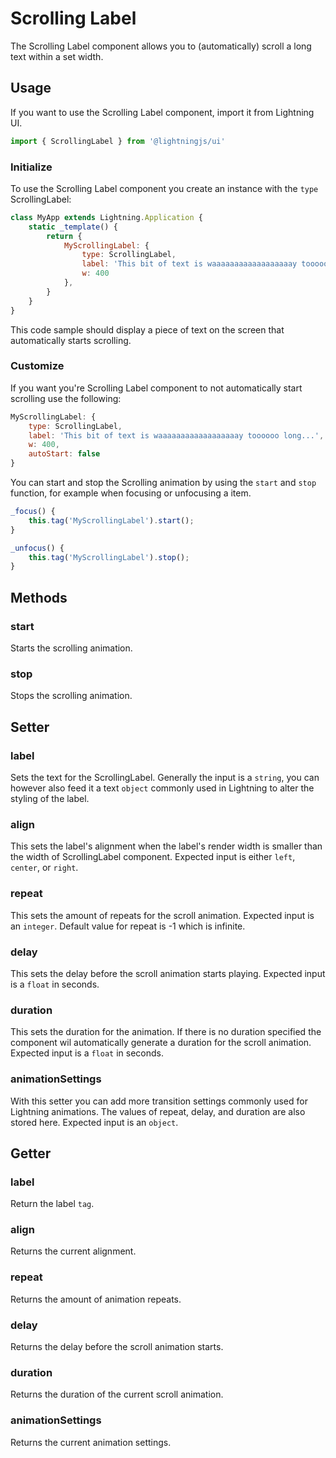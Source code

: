 # Scrolling Label

The Scrolling Label component allows you to (automatically) scroll a long text within a set width.

## Usage

If you want to use the Scrolling Label component, import it from Lightning UI.

```js
import { ScrollingLabel } from '@lightningjs/ui'
```

### Initialize

To use the Scrolling Label component you create an instance with the `type` ScrollingLabel:

```js
class MyApp extends Lightning.Application {
    static _template() {
        return {
            MyScrollingLabel: {
                type: ScrollingLabel, 
                label: 'This bit of text is waaaaaaaaaaaaaaaaaay toooooo long...',
                w: 400
            },
        }
    }
}
```

This code sample should display a piece of text on the screen that automatically starts scrolling.

### Customize

If you want you're Scrolling Label component to not automatically start scrolling use the following:

```js
MyScrollingLabel: {
    type: ScrollingLabel, 
    label: 'This bit of text is waaaaaaaaaaaaaaaaaay toooooo long...',
    w: 400,
    autoStart: false
}
```

You can start and stop the Scrolling animation by using the `start` and `stop` function, for example when focusing or unfocusing a item.

```js
_focus() {
    this.tag('MyScrollingLabel').start();
}

_unfocus() {
    this.tag('MyScrollingLabel').stop();
}
```

## Methods

### start
Starts the scrolling animation.

### stop
Stops the scrolling animation.

## Setter

### label
Sets the text for the ScrollingLabel. Generally the input is a `string`, you can however also feed it a text `object` commonly used in Lightning to alter the styling of the label.

### align
This sets the label's alignment when the label's render width is smaller than the width of ScrollingLabel component. Expected input is either `left`, `center`, or `right`.

### repeat
This sets the amount of repeats for the scroll animation. Expected input is an `integer`. Default value for repeat is -1 which is infinite.

### delay
This sets the delay before the scroll animation starts playing. Expected input is a `float` in seconds.

### duration
This sets the duration for the animation. If there is no duration specified the component wil automatically generate a duration for the scroll animation. Expected input is a `float` in seconds.

### animationSettings
With this setter you can add more transition settings commonly used for Lightning animations. The values of repeat, delay, and duration are also stored here. Expected input is an `object`.

## Getter

### label
Return the label `tag`.

### align
Returns the current alignment.

### repeat
Returns the amount of animation repeats.

### delay
Returns the delay before the scroll animation starts.

### duration
Returns the duration of the current scroll animation.

### animationSettings
Returns the current animation settings.

